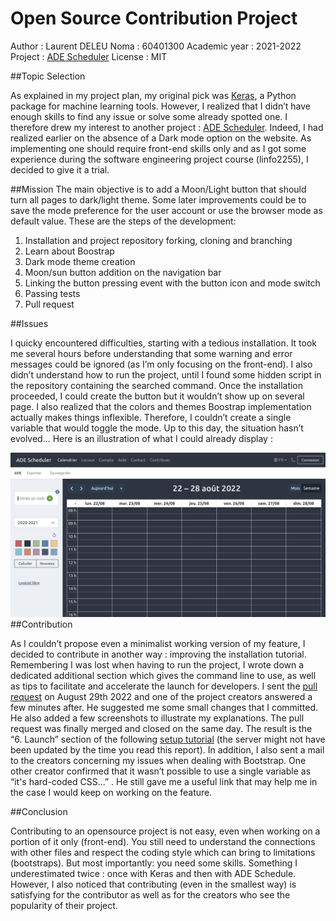 # Open Source Contribution Project

Author : Laurent DELEU
Noma : 60401300
Academic year : 2021-2022
Project : [ADE Scheduler](https://github.com/ADE-Scheduler/ADE-Scheduler)
License : MIT

##Topic Selection

As explained in my project plan, my original pick was [Keras](https://github.com/keras-team/keras), a Python package for machine learning tools. However, I realized that I didn’t have enough skills to find any issue or solve some already spotted one. I therefore drew my interest to another project : [ADE Scheduler](https://github.com/ADE-Scheduler/ADE-Scheduler). Indeed, I had realized earlier on the absence of a Dark mode option on the website. As implementing one should require front-end skills only and as I got some experience during the software engineering project course (linfo2255), I decided to give it a trial.

##Mission
The main objective is to add a Moon/Light button that should turn all pages to dark/light theme. Some later improvements could be to save the mode preference for the user account or use the browser mode as default value. These are the steps of the development:
1.	Installation and project repository forking, cloning and branching
2.	Learn about Boostrap
3.	Dark mode theme creation
4.	Moon/sun button addition on the navigation bar
5.	Linking the button pressing event with the button icon and mode switch
6.	Passing tests
7.	Pull request

##Issues

I quicky encountered difficulties, starting with a tedious installation. It took me several hours before understanding that some warning and error messages could be ignored (as I’m only focusing on the front-end). I also didn’t understand how to run the project, until I found some hidden script in the repository containing the searched command.
Once the installation proceeded, I could create the button but it wouldn’t show up on several page. I also realized that the colors and themes Boostrap implementation actually makes things inflexible. Therefore, I couldn’t create a single variable that would toggle the mode. Up to this day, the situation hasn’t evolved… Here is an illustration of what I could already display :

![](actualDisplay.png)
##Contribution

As I couldn’t propose even a minimalist working version of my feature, I decided to contribute in another way : improving the installation tutorial. Remembering I was lost when having to run the project, I wrote down a dedicated additional section which gives the command line to use, as well as tips to facilitate and accelerate the launch for developers.
I sent the [pull request](https://github.com/ADE-Scheduler/ADE-Scheduler/pull/878) on August 29th 2022 and one of the project creators answered a few minutes after. He suggested me some small changes that I committed. He also added a few screenshots to illustrate my explanations. The pull request was finally merged and closed on the same day. The result is the “6. Launch” section of the following [setup tutorial](https://ade-scheduler.readthedocs.io/en/latest/tutorials/setup.html) (the server might not have been updated by the time you read this report).
In addition, I also sent a mail to the creators concerning my issues when dealing with Bootstrap. One other creator confirmed that it wasn’t possible to use a single variable as “it's hard-coded CSS...” . He still gave me a useful link that may help me in the case I would keep on working on the feature.

##Conclusion

Contributing to an opensource project is not easy, even when working on a portion of it only (front-end). You still need to understand the connections with other files and respect the coding style which can bring to limitations (bootstraps). But most importantly: you need some skills. Something I underestimated twice : once with Keras and then with ADE Schedule. However, I also noticed that contributing (even in the smallest way) is satisfying for the contributor as well as for the creators who see the popularity of their project.
